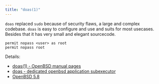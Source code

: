 ```yaml
---
title: "doas(1)"
---
```


`doas` replaced `sudo` because of security flaws, a large and complex
codebase. `doas` is easy to configure and use and suits for most usecases.
Besides that it has very small and elegant sourcecode.

```
permit nopass <user> as root
permit nopass root
```

Details:

* [doas(1) - OpenBSD manual pages](http://man.openbsd.org/doas)
* [doas - dedicated openbsd application subexecutor](https://https.www.google.com.tedunangst.com/flak/post/doas)
* [OpenBSD 5.8](https://www.openbsd.org/58.html)
